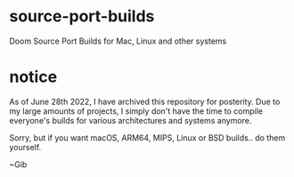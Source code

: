 # source-port-builds
Doom Source Port Builds for Mac, Linux and other systems

# notice

As of June 28th 2022, I have archived this repository for posterity.  Due to my large amounts of projects, I simply don't have the time to compile everyone's builds for various architectures and systems anymore.

Sorry, but if you want macOS, ARM64, MIPS, Linux or BSD builds..  do them yourself.

~Gib
